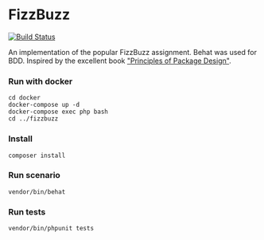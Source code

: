 # FizzBuzz
[![Build Status](https://travis-ci.org/sebastianwestberg/FizzBuzz.svg?branch=master)](https://travis-ci.org/sebastianwestberg/FizzBuzz)

An implementation of the popular FizzBuzz assignment. Behat was used for BDD. 
Inspired by the excellent book ["Principles of Package Design"](https://leanpub.com/principles-of-package-design).

### Run with docker
```
cd docker
docker-compose up -d
docker-compose exec php bash
cd ../fizzbuzz
```


### Install
```
composer install
```

### Run scenario
```
vendor/bin/behat
```

### Run tests
```
vendor/bin/phpunit tests
```